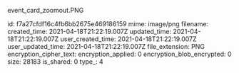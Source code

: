 event_card_zoomout.PNG

id: f7a27cfdf16c4fb6bb2675e469186159
mime: image/png
filename: 
created_time: 2021-04-18T21:22:19.007Z
updated_time: 2021-04-18T21:22:19.007Z
user_created_time: 2021-04-18T21:22:19.007Z
user_updated_time: 2021-04-18T21:22:19.007Z
file_extension: PNG
encryption_cipher_text: 
encryption_applied: 0
encryption_blob_encrypted: 0
size: 28183
is_shared: 0
type_: 4